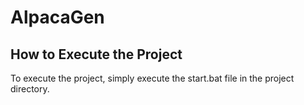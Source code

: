 # AlpacaGen

## How to Execute the Project

To execute the project, simply execute the start.bat file in the project directory.
